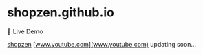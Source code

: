# shopzen.github.io

🚀 Live Demo

[shopzen](shopzen-009.netlify.app)
[www.youtube.com](www.youtube.com)
updating soon...
